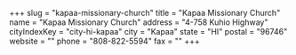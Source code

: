 +++
slug = "kapaa-missionary-church"
title = "Kapaa Missionary Church"
name = "Kapaa Missionary Church"
address = "4-758 Kuhio Highway"
cityIndexKey = "city-hi-kapaa"
city = "Kapaa"
state = "HI"
postal = "96746"
website = ""
phone = "808-822-5594"
fax = ""
+++
